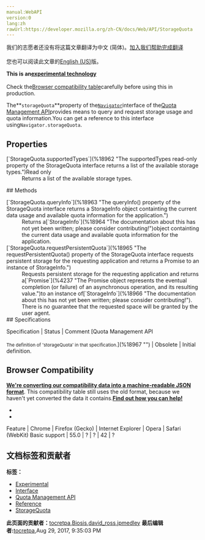 ```yaml
---
manual:WebAPI
version:0
lang:zh
rawUrl:https://developer.mozilla.org/zh-CN/docs/Web/API/StorageQuota
---
```




<bdi>我们的志愿者还没有将这篇文章翻译为<bdi>中文 (简体)</bdi>。[加入我们帮助完成翻译](%18958 "")<br></br>您也可以阅读此文章的[English (US)](%18959 "")版。</bdi>






**This is an[experimental technology](%3404 "")**<br></br>Check the[Browser compatibility table](%18960 "")carefully before using this in production.




The**`storageQuota`**property of the[`Navigator`](%15539 "The Navigator interface represents the state and the identity of the user agent. It allows scripts to query it and to register themselves to carry on some activities.")interface of the[Quota Management API](%18961 "")provides means to query and request storage usage and quota information.You can get a reference to this interface using`Navigator.storageQuota`.


## Properties<a name="Properties"></a>
<dl><dt id=''>[`StorageQuota.supportedTypes`](%18962 "The supportedTypes read-only property of the StorageQuota interface returns a list of the available storage types.")Read only</dt><dd>Returns a list of the available storage types.</dd></dl>
## Methods<a name="Methods"></a>
<dl><dt id=''>[`StorageQuota.queryInfo`](%18963 "The queryInfo() property of the StorageQuota interface returns a StorageInfo object containting the current data usage and available quota information for the application.")</dt><dd>Returns a[`StorageInfo`](%18964 "The documentation about this has not yet been written; please consider contributing!")object containting the current data usage and available quota information for the application.</dd><dt id=''>[`StorageQuota.requestPersistentQuota`](%18965 "The requestPersistentQuota() property of the StorageQuota interface requests persistent storage for the requesting application and returns a Promise to an instance of StorageInfo.")</dt><dd>Requests persistent storage for the requesting application and returns a[`Promise`](%4237 "The Promise object represents the eventual completion (or failure) of an asynchronous operation, and its resulting value.")to an instance of[`StorageInfo`](%18966 "The documentation about this has not yet been written; please consider contributing!"). There is no guarantee that the requested space will be granted by the user agent.</dd><dt id=''>
## Specifications<a name="Specifications"></a>
</dt></dl>Specification | Status | Comment 
[Quota Management API<br></br><small>The definition of &#39;storageQuota&#39; in that specification.</small>](%18967 "") | Obsolete | Initial definition. 


## Browser Compatibility<a name="Browser_Compatibility"></a>


**[We&#39;re converting our compatibility data into a machine-readable JSON format](%3344 "")**. This compatibility table still uses the old format, because we haven&#39;t yet converted the data it contains.**[Find out how you can help!](%3409 "")**


* 
* 
Feature | Chrome | Firefox (Gecko) | Internet Explorer | Opera | Safari (WebKit) 
Basic support | 55.0 | ? | ? | 42 | ? 







## 文档标签和贡献者
**标签：**
* [Experimental](%3379 "")
* [Interface](%3380 "")
* [Quota Management API](%18968 "")
* [Reference](%3381 "")
* [StorageQuota](%18969 "")

**此页面的贡献者：**[tocretpa](%9666 ""),[Biosis](%18970 ""),[david_ross](%3412 ""),[jpmedley](%3413 "")
**最后编辑者:**[tocretpa](%9666 ""),<time>Aug 29, 2017, 9:35:03 PM</time>


